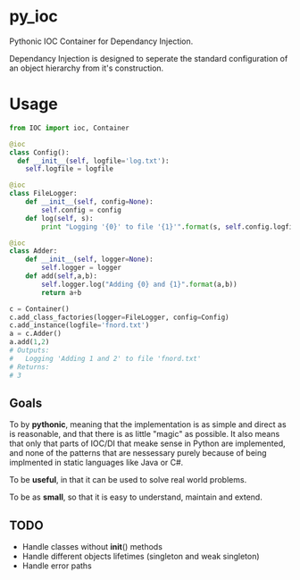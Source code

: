 py_ioc
======

Pythonic IOC Container for Dependancy Injection.

Dependancy Injection is designed to seperate the standard configuration of an object hierarchy from
it's construction. 

Usage
=====

```python
from IOC import ioc, Container

@ioc
class Config():
  def __init__(self, logfile='log.txt'):
    self.logfile = logfile

@ioc
class FileLogger:
    def __init__(self, config=None):
        self.config = config
    def log(self, s):
        print "Logging '{0}' to file '{1}'".format(s, self.config.logfile)

@ioc
class Adder:
    def __init__(self, logger=None):
        self.logger = logger
    def add(self,a,b):
        self.logger.log("Adding {0} and {1}".format(a,b))
        return a+b 

c = Container()
c.add_class_factories(logger=FileLogger, config=Config)
c.add_instance(logfile='fnord.txt')
a = c.Adder()
a.add(1,2)
# Outputs:
#   Logging 'Adding 1 and 2' to file 'fnord.txt'
# Returns:
# 3
```

Goals
-----

To by __pythonic__, meaning that the implementation is as simple and direct as
is reasonable, and that there is as little "magic" as possible. It also
means that only that parts of IOC/DI that meake sense in Python are implemented,
and none of the patterns that are nessessary purely because of being implmented
in static languages like Java or C#.

To be __useful__, in that it can be used to solve real world problems.

To be as __small__, so that it is easy to understand, maintain and extend.


TODO
----

- Handle classes without __init__() methods
- Handle different objects lifetimes (singleton and weak singleton)
- Handle error paths
